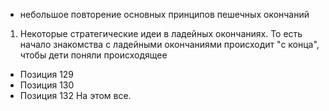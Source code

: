 - небольшое повторение основных принципов пешечных окончаний
1. Некоторые стратегические идеи в ладейных окончаниях. То есть начало знакомства с ладейными окончаниями происходит "с конца", чтобы дети поняли происходящее
- Позиция 129
- Позиция 130
- Позиция 132
На этом все.
